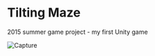 # Tilting Maze
2015 summer game project - my first Unity game

![Capture](https://user-images.githubusercontent.com/26455238/173184405-3e9ef61a-9469-4d4d-b29a-f0b3e3fe41cb.png)

